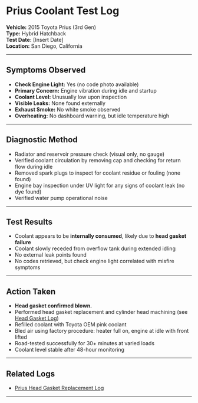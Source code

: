 # Prius Coolant Test Log

**Vehicle:** 2015 Toyota Prius (3rd Gen)  
**Type:** Hybrid Hatchback  
**Test Date:** [Insert Date]  
**Location:** San Diego, California

---

## Symptoms Observed

- **Check Engine Light:** Yes (no code photo available)  
- **Primary Concern:** Engine vibration during idle and startup  
- **Coolant Level:** Unusually low upon inspection  
- **Visible Leaks:** None found externally  
- **Exhaust Smoke:** No white smoke observed  
- **Overheating:** No dashboard warning, but idle temperature high

---

## Diagnostic Method

- Radiator and reservoir pressure check (visual only, no gauge)
- Verified coolant circulation by removing cap and checking for return flow during idle
- Removed spark plugs to inspect for coolant residue or fouling (none found)
- Engine bay inspection under UV light for any signs of coolant leak (no dye found)
- Verified water pump operational noise

---

## Test Results

- Coolant appears to be **internally consumed**, likely due to **head gasket failure**  
- Coolant slowly receded from overflow tank during extended idling  
- No external leak points found  
- No codes retrieved, but check engine light correlated with misfire symptoms  

---

## Action Taken

- **Head gasket confirmed blown.**  
- Performed head gasket replacement and cylinder head machining (see [Head Gasket Log](https://github.com/tnauckunas/multi-domain_field_repair_logs/blob/f6489d9500f0521cc349539dcdceb045d4309a0f/vehicle-repair/prius_head_gasket_log.md))
- Refilled coolant with Toyota OEM pink coolant  
- Bled air using factory procedure: heater full on, engine at idle with front lifted  
- Road-tested successfully for 30+ minutes at varied loads  
- Coolant level stable after 48-hour monitoring

---

## Related Logs

- [Prius Head Gasket Replacement Log](https://github.com/tnauckunas/multi-domain_field_repair_logs/blob/f6489d9500f0521cc349539dcdceb045d4309a0f/vehicle-repair/prius_head_gasket_log.md)

---
